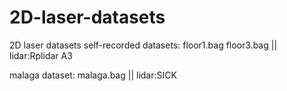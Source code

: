 # 2D-laser-datasets
2D laser datasets
self-recorded datasets:
floor1.bag  floor3.bag || lidar:Rplidar A3

malaga dataset:
malaga.bag  || lidar:SICK 
